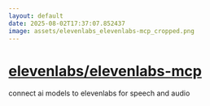 ```yaml
---
layout: default
date: 2025-08-02T17:37:07.852437
image: assets/elevenlabs_elevenlabs-mcp_cropped.png
---
```


# [elevenlabs/elevenlabs-mcp](https://github.com/elevenlabs/elevenlabs-mcp)

connect ai models to elevenlabs for speech and audio
